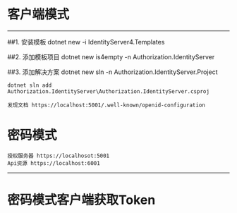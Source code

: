 # 客户端模式  
***  
##1. 安装模板
	dotnet  new -i IdentityServer4.Templates

##2. 添加模板项目
	dotnet new is4empty -n Authorization.IdentityServer

##3. 添加解决方案
	dotnet  new sln -n Authorization.IdentityServer.Project  

	dotnet sln add Authorization.IdentityServer\Authorization.IdentityServer.csproj

	发现文档 https://localhost:5001/.well-known/openid-configuration  


# 密码模式    
	授权服务器 https://localhosot:5001
	Api资源 https://localhost:6001
***
# 密码模式客户端获取Token